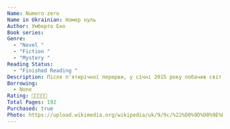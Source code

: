 ```yaml
---
Name: Numero zero
Name in Ukrainian: Номер нуль
Author: Умберто Еко
Book series:
Genre:
  - "Novel "
  - "Fiction "
  - "Mystery "
Reading Status:
  - "Finished Reading "
Description: Після п'ятирічної перерви, у січні 2015 року побачив світ новий роман Умберто Еко "Номер нуль" ("Numero Zero"). Вікіпедія визначає його жанр як нуар. На відміну від попередніх творів, події в ньому відбуваються у недалеку епоху - у Мілані 90-х років ХХ століття. Головний герой - редактор газети, створеної, щоб друкувати наклепницькі статті про бізнесменів і псувати їм репутацію. Однак, окрім теми продажної журналістики, Еко згадує і недавні політичні події в Італії - замах на Папу Римського, діяльність масонської ложі "Пропаганда № 2", операцію "Гладіо", проведену НАТО, і невдалий державний переворот…
Borrowing:
  - None
Rating: 🌟🌟🌟🌟🌟
Total Pages: 192
Purchased: true
Photo: https://upload.wikimedia.org/wikipedia/uk/9/9c/%22%D0%9D%D0%9E%D0%9C%D0%95%D0%A0_%D0%9D%D0%A3%D0%9B%D0%AC%22.jpeg
---
```

